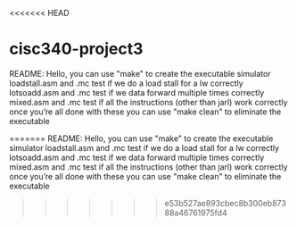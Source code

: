 <<<<<<< HEAD
# cisc340-project3

README:
Hello, you can use "make" to create the executable simulator
loadstall.asm and .mc test if we do a load stall for a lw correctly
lotsoadd.asm and .mc test if we data forward multiple times correctly
mixed.asm and .mc test if all the instructions (other than jarl) work correctly
once you’re all done with these you can use "make clean" to eliminate the executable

=======
README: Hello, you can use "make" to create the executable simulator loadstall.asm and .mc test if we do a load stall for a lw correctly lotsoadd.asm and .mc test if we data forward multiple times correctly mixed.asm and .mc test if all the instructions (other than jarl) work correctly once you’re all done with these you can use "make clean" to eliminate the executable
>>>>>>> e53b527ae893cbec8b300eb87388a46761975fd4
